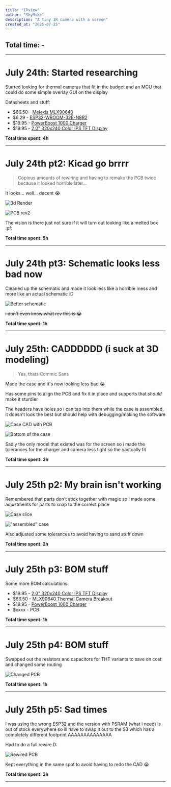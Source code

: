 ```yaml
---
title: "IRview"
author: "ShyMike"
description: "A tiny IR camera with a screen"
created_at: "2025-07-25"
---
```


## Total time: -

---

# July 24th: Started researching

Started looking for thermal cameras that fit in the budget and an MCU that could do some simple overlay GUI on the display

Datasheets and stuff:

- $66.50 - [Melexis MLX90640](https://cdn.sparkfun.com/assets/7/b/f/2/d/MLX90640-Datasheet-Melexis.pdf)
- $6.29 - [ESP32-WROOM-32E-N8R2](https://www.espressif.com/sites/default/files/documentation/esp32-wroom-32e_esp32-wroom-32ue_datasheet_en.pdf)
- $19.95 - [PowerBoost 1000 Charger](https://learn.adafruit.com/adafruit-powerboost-1000c-load-share-usb-charge-boost/downloads)
- $19.95 - [2.0" 320x240 Color IPS TFT Display](https://learn.adafruit.com/2-0-inch-320-x-240-color-ips-tft-display/pinouts)

**Total time spent: 4h**

---

# July 24th pt2: Kicad go brrrr

> Copious amounts of rewiring and having to remake the PCB twice because it looked horrible later...

It looks... well... decent :sob:

![3d Render](images/image.png)

![PCB rev2](images/image-1.png)

The vision is there just not sure if it will turn out looking like a melted box :pf:

**Total time spent: 5h**

---

# July 24th pt3: Schematic looks less bad now

Cleaned up the schematic and made it look less like a horrible mess and more like an actual schematic :D

![Better schematic](images/image-2.png)

~~i don't even know what rev this is :sob:~~

**Total time spent: 1h**

---

# July 25th: CADDDDDD (i suck at 3D modeling)

> Yes, thats Commic Sans

Made the case and it's now looking less bad :sob:

Has some pins to align the PCB and fix it in place and supports that _should_ make it sturdier

The headers have holes so i can tap into them while the case is assembled, it doesn't look the best but should help with debugging/making the software

![Case CAD with PCB](images/image-3.png)

![Bottom of the case](images/image-4.png)

Sadly the only model that existed was for the screen so i made the tolerances for the charger and camera less tight so the yactually fit

**Total time spent: 3h**

---

# July 25th p2: My brain isn't working

Remembered that parts don't stick together with magic so i made some adjustments for parts to snap to the correct place

![Case slice](images/image-5.png)

!["assembled" case](images/image-6.png)

Also adjusted some tolerances to avoid having to sand stuff down

**Total time spent: 2h**

---

# July 25th p3: BOM stuff

Some more BOM calculations:

- $19.95 - [2.0" 320x240 Color IPS TFT Display](https://www.adafruit.com/product/4311)
- $66.50 - [MLX90640 Thermal Camera Breakout](https://shop.pimoroni.com/products/mlx90640-thermal-camera-breakout?variant=12536948654163)
- $19.95 - [PowerBoost 1000 Charger](https://www.adafruit.com/product/2465)
- $xxxx - PCB

**Total time spent: 1h**

---

# July 25th p4: BOM stuff

Swapped out the resistors and capacitors for THT variants to save on cost and changed some routing

![Changed PCB](images/image-10.png)

**Total time spent: 1h**

---

# July 25th p5: Sad times

I was using the wrong ESP32 and the version with PSRAM (what i need) is out of stock everywhere so ill have to swap it out to the S3 which has a completely different footprint AAAAAAAAAAAAAA

Had to do a full rewire D:

![Rewired PCB](images/image-11.png)

Kept everything in the same spot to avoid having to redo the CAD :sob:

**Total time spent: 3h**

---